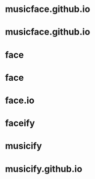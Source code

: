 # musicface.github.io 
# musicface.github.io 
# face 
# face 
# face.io 
# faceify 
# musicify 
# musicify.github.io 
